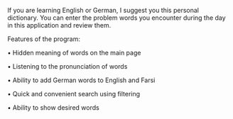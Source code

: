 If you are learning English or German, I suggest you this personal dictionary. You can enter the problem words you encounter during the day in this application and review them.



Features of the program:

• Hidden meaning of words on the main page

• Listening to the pronunciation of words

• Ability to add German words to English and Farsi

• Quick and convenient search using filtering


• Ability to show desired words

